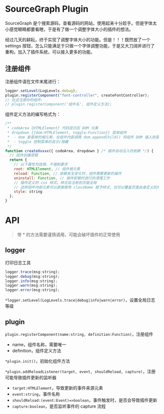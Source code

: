 # SourceGraph Plugin

SourceGraph 是个搜索源码，查看源码的网站，使用起来十分趁手。但是字体太小感觉眼睛都要看瞎，于是有了做一个调整字体大小的插件的想法。

经过几天的耕耘，终于实现了调整字体大小的功能。但是！！！既然放了一个 settings 按钮，怎么只能满足于只做一个字体调整功能，于是又大刀阔斧进行了重构，加入了插件系统，可以接入更多的功能。

## 注册组件

注册组件请在文件末尾进行：

```javascript
logger.setLevel(LogLevels.debug);
plugin.registerComponent("font-controller", createFontController);
// 在这注册你的组件:
// plugin.registerComponent('组件名', 组件定义方法);
```

组件定义方法的编写格式为：

```javascript
/**
 * codeArea {HTMLElement} 代码显示区 DOM 元素
 * dropdown {{dom:HTMLElement, toggle:Function}} 菜单组件
 * 	- dom 是菜单的根元素，在组件内部调用 dom.appendChild() 将组件 DOM 插入到菜单栏
 *	- toggle 控制菜单的显示/隐藏
 */
function createXxxxx({ codeArea, dropdown } /* 插件自动注入的依赖 */) {
  // 组件创建逻辑
  return {
    // 以下属性均选填，不强制要求
    root: HTMLElement, // 组件根元素
    reload: Function, // 依赖发生变化时，组件需要更新的操作
    uninstall: Function, // 插件卸载时进行的清理工作
    // 插件定义的 css 样式。样式会注册到页面全局
    // 这样组件内部元素可以直接使用 className 赋予样式，也可以覆盖页面自身定义的样式
    style: string
  };
}
```

# API

> 带 * 的方法需要谨慎调用，可能会破坏插件的正常使用

## logger

打印日志工具

```javascript
logger.trace(msg:string);
logger.debug(msg:string);
logger.info(msg:string);
logger.warn(msg:string);
logger.error(msg:string);
```

`*logger.setLevel(LogLevels.trace|debug|info|warn|error)`，设置全局日志等级

## plugin

`plugin.registerComponent(name:string, definition:Function)`，注册组件

- name，组件名称，需要唯一
- definition，组件定义方法

`*plugin.init()`，初始化组件方法

`*plugin.addReloadListener(target, event, shouldReload, capture)`，注册可能导致插件更新的监听器

- `target:HTMLElement`，导致更新的事件来源元素
- `event:string`，事件名称
- `shouldReload:(event:Event)=>boolean`，事件触发时，是否会导致插件更新
- `capture:boolean`，是否监听事件的 capture 流程
